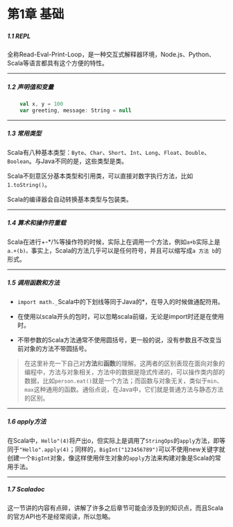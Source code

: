 # 第1章 基础

##### 

##### 1.1 REPL

全称Read-Eval-Print-Loop，是一种交互式解释器环境，Node.js、Python、Scala等语言都具有这个方便的特性。

---

##### 1.2 声明值和变量

```scala
    val x, y = 100
    var greeting, message: String = null
```

---

##### 1.3 常用类型

Scala有八种基本类型：`Byte`、`Char`、`Short`、`Int`、`Long`、`Float`、`Double`、`Boolean`。与Java不同的是，这些类型是类。

Scala不刻意区分基本类型和引用类，可以直接对数字执行方法，比如`1.toString()`。

Scala的编译器会自动转换基本类型与包装类。

---

##### 1.4 算术和操作符重载

Scala在进行+-\*/%等操作符的时候，实际上在调用一个方法，例如`a+b`实际上是`a.+(b)。`事实上，Scala的方法几乎可以是任何符号，并且可以缩写成`a 方法 b`的形式。

---

##### 1.5 调用函数和方法

* `import math._`Scala中的下划线等同于Java的\*，在导入的时候做通配符用。

* 在使用以scala开头的包时，可以忽略scala前缀，无论是import时还是在使用时。

* 不带参数的Scala方法通常不使用圆括号，更一般的说，没有参数且不改变当前对象的方法不带圆括号。

> 在这里补充一下自己对**方法**和**函数**的理解。这两者的区别表现在面向对象的编程中，方法与对象相关，方法中的数据是隐式传递的，可以操作类内部的数据，比如`person.eat()`就是一个方法；而函数与对象无关，类似于`min`、`max`这种通用的函数。通俗点说，在Java中，它们就是普通方法与静态方法的区别。

---

##### 1.6 apply方法

在Scala中，`Hello"(4)`将产出o，但实际上是调用了`StringOps`的`apply`方法，即等同于`"Hello".apply(4)`；同样的，`BigInt("123456789")`可以不使用new关键字就创建一个`BigInt`对象，像这样使用伴生对象的`apply`方法来构建对象是Scala的常用手法。

---

##### 1.7 Scaladoc

这一节讲的内容有点碎，讲解了许多之后章节可能会涉及到的知识点，而且Scala的官方API也不是经常阅读，所以忽略。

